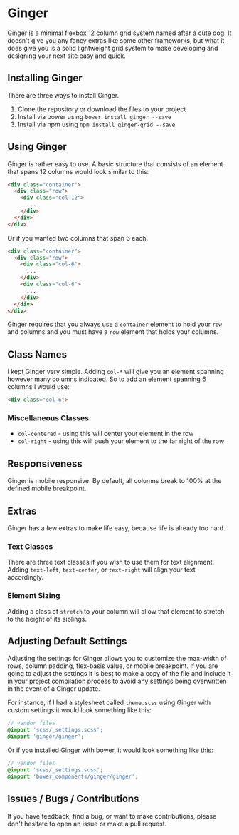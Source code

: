# Ginger #
Ginger is a minimal flexbox 12 column grid system named after a cute dog. It doesn't give
you any fancy extras like some other frameworks, but what it does give you is a
solid lightweight grid system to make developing and designing your next site
easy and quick.

## Installing Ginger ##
There are three ways to install Ginger.

1.  Clone the repository or download the files to your project
2.  Install via bower using `bower install ginger --save`
3.  Install via npm using `npm install ginger-grid --save`

## Using Ginger ##
Ginger is rather easy to use. A basic structure that consists of an element that
spans 12 columns would look similar to this:
```html
<div class="container">
  <div class="row">
    <div class="col-12">
      ...
    </div>
  </div>
</div>
```
Or if you wanted two columns that span 6 each:
```html
<div class="container">
  <div class="row">
    <div class="col-6">
      ...
    </div>
    <div class="col-6">
      ...
    </div>
  </div>
</div>
```
Ginger requires that you always use a `container` element to hold your `row` and
columns and you must have a `row` element that holds your columns.

## Class Names ##
I kept Ginger very simple. Adding `col-*` will give you an element spanning
however many columns indicated. So to add an element spanning 6 columns I would
use:
```html
<div class="col-6">
```
### Miscellaneous Classes ###
* `col-centered` - using this will center your element in the row
* `col-right` - using this will push your element to the far right of the row

## Responsiveness ##
Ginger is mobile responsive. By default, all columns break to 100% at the defined
mobile breakpoint.

## Extras ##
Ginger has a few extras to make life easy, because life is already too hard.

### Text Classes ###
There are three text classes if you wish to use them for text alignment. Adding
`text-left`,  `text-center`, or `text-right` will align your text accordingly.

### Element Sizing ###
Adding a class of `stretch` to your column will allow that element to stretch
to the height of its siblings.

## Adjusting Default Settings ##
Adjusting the settings for Ginger allows you to customize the max-width of rows,
column padding, flex-basis value, or mobile breakpoint. If you are going to adjust
the settings it is best to make a copy of the file and include it in your project
compilation process to avoid any settings being overwritten in the event of a
Ginger update. 

For instance, if I had a stylesheet called `theme.scss` using Ginger with custom
settings it would look something like this:
```scss
// vendor files
@import 'scss/_settings.scss';
@import 'ginger/ginger';
```
Or if you installed Ginger with bower, it would look something like this:
```scss
// vendor files
@import 'scss/_settings.scss';
@import 'bower_components/ginger/ginger';
```
## Issues / Bugs / Contributions ##
If you have feedback, find a bug, or want to make contributions, please don't
hesitate to open an issue or make a pull request.
